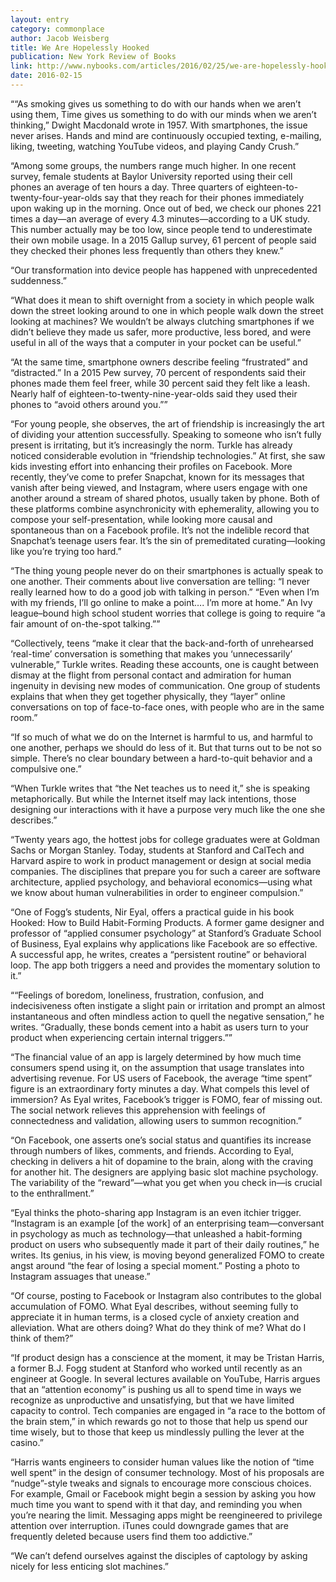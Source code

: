 ```yaml
---
layout: entry
category: commonplace
author: Jacob Weisberg
title: We Are Hopelessly Hooked
publication: New York Review of Books
link: http://www.nybooks.com/articles/2016/02/25/we-are-hopelessly-hooked/
date: 2016-02-15
---
```


““As smoking gives us something to do with our hands when we aren’t using them, Time gives us something to do with our minds when we aren’t thinking,” Dwight Macdonald wrote in 1957. With smartphones, the issue never arises. Hands and mind are continuously occupied texting, e-mailing, liking, tweeting, watching YouTube videos, and playing Candy Crush.”

“Among some groups, the numbers range much higher. In one recent survey, female students at Baylor University reported using their cell phones an average of ten hours a day. Three quarters of eighteen-to-twenty-four-year-olds say that they reach for their phones immediately upon waking up in the morning. Once out of bed, we check our phones 221 times a day—an average of every 4.3 minutes—according to a UK study. This number actually may be too low, since people tend to underestimate their own mobile usage. In a 2015 Gallup survey, 61 percent of people said they checked their phones less frequently than others they knew.”

“Our transformation into device people has happened with unprecedented suddenness.”

“What does it mean to shift overnight from a society in which people walk down the street looking around to one in which people walk down the street looking at machines? We wouldn’t be always clutching smartphones if we didn’t believe they made us safer, more productive, less bored, and were useful in all of the ways that a computer in your pocket can be useful.”

“At the same time, smartphone owners describe feeling “frustrated” and “distracted.” In a 2015 Pew survey, 70 percent of respondents said their phones made them feel freer, while 30 percent said they felt like a leash. Nearly half of eighteen-to-twenty-nine-year-olds said they used their phones to “avoid others around you.””

“For young people, she observes, the art of friendship is increasingly the art of dividing your attention successfully. Speaking to someone who isn’t fully present is irritating, but it’s increasingly the norm. Turkle has already noticed considerable evolution in “friendship technologies.” At first, she saw kids investing effort into enhancing their profiles on Facebook. More recently, they’ve come to prefer Snapchat, known for its messages that vanish after being viewed, and Instagram, where users engage with one another around a stream of shared photos, usually taken by phone. Both of these platforms combine asynchronicity with ephemerality, allowing you to compose your self-presentation, while looking more causal and spontaneous than on a Facebook profile. It’s not the indelible record that Snapchat’s teenage users fear. It’s the sin of premeditated curating—looking like you’re trying too hard.”

“The thing young people never do on their smartphones is actually speak to one another. Their comments about live conversation are telling: “I never really learned how to do a good job with talking in person.” “Even when I’m with my friends, I’ll go online to make a point…. I’m more at home.” An Ivy league–bound high school student worries that college is going to require “a fair amount of on-the-spot talking.””

“Collectively, teens “make it clear that the back-and-forth of unrehearsed ‘real-time’ conversation is something that makes you ‘unnecessarily’ vulnerable,” Turkle writes. Reading these accounts, one is caught between dismay at the flight from personal contact and admiration for human ingenuity in devising new modes of communication. One group of students explains that when they get together physically, they “layer” online conversations on top of face-to-face ones, with people who are in the same room.”

“If so much of what we do on the Internet is harmful to us, and harmful to one another, perhaps we should do less of it. But that turns out to be not so simple. There’s no clear boundary between a hard-to-quit behavior and a compulsive one.”

“When Turkle writes that “the Net teaches us to need it,” she is speaking metaphorically. But while the Internet itself may lack intentions, those designing our interactions with it have a purpose very much like the one she describes.”

“Twenty years ago, the hottest jobs for college graduates were at Goldman Sachs or Morgan Stanley. Today, students at Stanford and CalTech and Harvard aspire to work in product management or design at social media companies. The disciplines that prepare you for such a career are software architecture, applied psychology, and behavioral economics—using what we know about human vulnerabilities in order to engineer compulsion.”

“One of Fogg’s students, Nir Eyal, offers a practical guide in his book Hooked: How to Build Habit-Forming Products. A former game designer and professor of “applied consumer psychology” at Stanford’s Graduate School of Business, Eyal explains why applications like Facebook are so effective. A successful app, he writes, creates a “persistent routine” or behavioral loop. The app both triggers a need and provides the momentary solution to it.”

““Feelings of boredom, loneliness, frustration, confusion, and indecisiveness often instigate a slight pain or irritation and prompt an almost instantaneous and often mindless action to quell the negative sensation,” he writes. “Gradually, these bonds cement into a habit as users turn to your product when experiencing certain internal triggers.””

“The financial value of an app is largely determined by how much time consumers spend using it, on the assumption that usage translates into advertising revenue. For US users of Facebook, the average “time spent” figure is an extraordinary forty minutes a day. What compels this level of immersion? As Eyal writes, Facebook’s trigger is FOMO, fear of missing out. The social network relieves this apprehension with feelings of connectedness and validation, allowing users to summon recognition.”

“On Facebook, one asserts one’s social status and quantifies its increase through numbers of likes, comments, and friends. According to Eyal, checking in delivers a hit of dopamine to the brain, along with the craving for another hit. The designers are applying basic slot machine psychology. The variability of the “reward”—what you get when you check in—is crucial to the enthrallment.”

“Eyal thinks the photo-sharing app Instagram is an even itchier trigger. “Instagram is an example [of the work] of an enterprising team—conversant in psychology as much as technology—that unleashed a habit-forming product on users who subsequently made it part of their daily routines,” he writes. Its genius, in his view, is moving beyond generalized FOMO to create angst around “the fear of losing a special moment.” Posting a photo to Instagram assuages that unease.”

“Of course, posting to Facebook or Instagram also contributes to the global accumulation of FOMO. What Eyal describes, without seeming fully to appreciate it in human terms, is a closed cycle of anxiety creation and alleviation. What are others doing? What do they think of me? What do I think of them?”

“If product design has a conscience at the moment, it may be Tristan Harris, a former B.J. Fogg student at Stanford who worked until recently as an engineer at Google. In several lectures available on YouTube, Harris argues that an “attention economy” is pushing us all to spend time in ways we recognize as unproductive and unsatisfying, but that we have limited capacity to control. Tech companies are engaged in “a race to the bottom of the brain stem,” in which rewards go not to those that help us spend our time wisely, but to those that keep us mindlessly pulling the lever at the casino.”

“Harris wants engineers to consider human values like the notion of “time well spent” in the design of consumer technology. Most of his proposals are “nudge”-style tweaks and signals to encourage more conscious choices. For example, Gmail or Facebook might begin a session by asking you how much time you want to spend with it that day, and reminding you when you’re nearing the limit. Messaging apps might be reengineered to privilege attention over interruption. iTunes could downgrade games that are frequently deleted because users find them too addictive.”

“We can’t defend ourselves against the disciples of captology by asking nicely for less enticing slot machines.”

